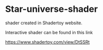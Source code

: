 # Star-universe-shader

shader created in Shadertoy website.

Interactive shader can be found in this link

https://www.shadertoy.com/view/DtSSRt
